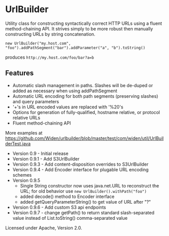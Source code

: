 UrlBuilder
==========

Utility class for constructing syntactically correct HTTP URLs using a fluent method-chaining API. It strives simply to be more robust then manually constructing URLs by string concatenation.

    new UrlBuilder("my.host.com", "foo").addPathSegment("bar").addParameter("a", "b").toString()

produces `http://my.host.com/foo/bar?a=b`

Features
--------
* Automatic slash management in paths. Slashes will be de-duped or added as necessary when using addPathSegment
* Automatic URL encoding for both path segments (preserving slashes) and query parameters
* '+'s in URL encoded values are replaced with '%20's
* Options for generation of fully-qualified, hostname relative, or protocol relative URLs
* Fluent method-chaining API

More examples at https://github.com/Widen/urlbuilder/blob/master/test/com/widen/util/UrlBuilderTest.java

* Version 0.9 - Initial release
* Version 0.9.1 - Add S3UrlBuilder
* Version 0.9.3 - Add content-disposition overrides to S3UrlBuilder
* Version 0.9.4 - Add Encoder interface for plugable URL encoding schemes
* Version 0.9.5
    * Single String constructor now uses java.net.URL to reconstruct the URL; for old behavior use `new UrlBuilder().withPath("foo")`
    * added decode() method to Encoder interface
    * added getQueryParameterString() to get value of URL after "?"
* Version 0.9.6 - Add custom S3 api endpoints
* Version 0.9.7 - change getPath() to return standard slash-separated value instead of List.toString() comma-separated value

Licensed under Apache, Version 2.0.
